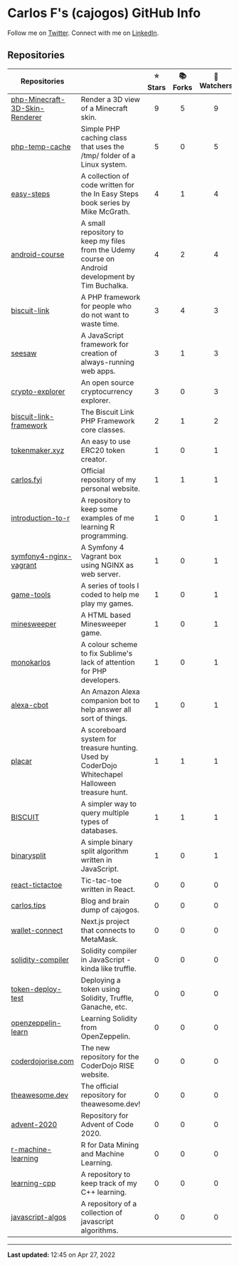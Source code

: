 # Carlos F's (cajogos) GitHub Info 
Follow me on [Twitter](https://twitter.com/carlos_tweets). Connect with me on [LinkedIn](https://linkedin.com/in/cajogos).
## Repositories

| Repositories | | ⭐ Stars | 📚 Forks | 👀 Watchers |
|---|---|:---:|:---:|:---:|
|[php-Minecraft-3D-Skin-Renderer](https://github.com/cajogos/php-Minecraft-3D-Skin-Renderer)|Render a 3D view of a Minecraft skin.|9|5|9|
|[php-temp-cache](https://github.com/cajogos/php-temp-cache)|Simple PHP caching class that uses the /tmp/ folder of a Linux system.|5|0|5|
|[easy-steps](https://github.com/cajogos/easy-steps)|A collection of code written for the In Easy Steps book series by Mike McGrath.|4|1|4|
|[android-course](https://github.com/cajogos/android-course)|A small repository to keep my files from the Udemy course on Android development by Tim Buchalka.|4|2|4|
|[biscuit-link](https://github.com/cajogos/biscuit-link)|A PHP framework for people who do not want to waste time.|3|4|3|
|[seesaw](https://github.com/cajogos/seesaw)|A JavaScript framework for creation of always-running web apps.|3|1|3|
|[crypto-explorer](https://github.com/cajogos/crypto-explorer)|An open source cryptocurrency explorer.|3|0|3|
|[biscuit-link-framework](https://github.com/cajogos/biscuit-link-framework)|The Biscuit Link PHP Framework core classes.|2|1|2|
|[tokenmaker.xyz](https://github.com/cajogos/tokenmaker.xyz)|An easy to use ERC20 token creator.|1|0|1|
|[carlos.fyi](https://github.com/cajogos/carlos.fyi)|Official repository of my personal website.|1|1|1|
|[introduction-to-r](https://github.com/cajogos/introduction-to-r)|A repository to keep some examples of me learning R programming.|1|0|1|
|[symfony4-nginx-vagrant](https://github.com/cajogos/symfony4-nginx-vagrant)|A Symfony 4 Vagrant box using NGINX as web server.|1|0|1|
|[game-tools](https://github.com/cajogos/game-tools)|A series of tools I coded to help me play my games.|1|0|1|
|[minesweeper](https://github.com/cajogos/minesweeper)|A HTML based Minesweeper game.|1|0|1|
|[monokarlos](https://github.com/cajogos/monokarlos)|A colour scheme to fix Sublime's lack of attention for PHP developers.|1|0|1|
|[alexa-cbot](https://github.com/cajogos/alexa-cbot)|An Amazon Alexa companion bot to help answer all sort of things.|1|0|1|
|[placar](https://github.com/cajogos/placar)|A scoreboard system for treasure hunting. Used by CoderDojo Whitechapel Halloween treasure hunt.|1|1|1|
|[BISCUIT](https://github.com/cajogos/BISCUIT)|A simpler way to query multiple types of databases.|1|1|1|
|[binarysplit](https://github.com/cajogos/binarysplit)|A simple binary split algorithm written in JavaScript.|1|0|1|
|[react-tictactoe](https://github.com/cajogos/react-tictactoe)|Tic-tac-toe written in React.|0|0|0|
|[carlos.tips](https://github.com/cajogos/carlos.tips)|Blog and brain dump of cajogos.|0|0|0|
|[wallet-connect](https://github.com/cajogos/wallet-connect)|Next.js project that connects to MetaMask.|0|0|0|
|[solidity-compiler](https://github.com/cajogos/solidity-compiler)|Solidity compiler in JavaScript - kinda like truffle.|0|0|0|
|[token-deploy-test](https://github.com/cajogos/token-deploy-test)|Deploying a token using Solidity, Truffle, Ganache, etc.|0|0|0|
|[openzeppelin-learn](https://github.com/cajogos/openzeppelin-learn)|Learning Solidity from OpenZeppelin.|0|0|0|
|[coderdojorise.com](https://github.com/cajogos/coderdojorise.com)|The new repository for the CoderDojo RISE website.|0|0|0|
|[theawesome.dev](https://github.com/cajogos/theawesome.dev)|The official repository for theawesome.dev!|0|0|0|
|[advent-2020](https://github.com/cajogos/advent-2020)|Repository for Advent of Code 2020.|0|0|0|
|[r-machine-learning](https://github.com/cajogos/r-machine-learning)|R for Data Mining and Machine Learning.|0|0|0|
|[learning-cpp](https://github.com/cajogos/learning-cpp)|A repository to keep track of my C++ learning.|0|0|0|
|[javascript-algos](https://github.com/cajogos/javascript-algos)|A repository of a collection of javascript algorithms.|0|0|0|

---
**Last updated:** 12:45 on Apr 27, 2022
